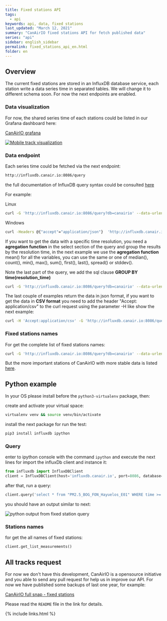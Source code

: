 ```yaml
---
title: Fixed stations API
tags:
  - api
keywords: api, data, fixed stations
last_updated: "March 12, 2021"
summary: "CanAirIO fixed stations API for fetch published data"
series: "api"
sidebar: english_sidebar
permalink: fixed_stations_api_en.html
folder: en
---
```



## Overview

The current fixed stations are stored in an InfluxDB database service, each station write a data series time in separated tables. We will change it to different schema soon. For now the next endpoints are enabled.

### Data visualization

For now, the shared series time of each stations could be listed in our Grafana dashboard here:

[CanAirIO grafana](http://influxdb.canair.io:8000)

[![Mobile track visualization](/docs/images/grafana_sample.jpg)](http://influxdb.canair.io:8000)

### Data endpoint

Each series time could be fetched via the next endpoint:

```html
http://influxdb.canair.io:8086/query
```

the full documentation of InfluxDB query syntax could be consulted [here](https://docs.influxdata.com/influxdb/v1.8/tools/api/)

For example:

Linux
```bash
curl -G 'http://influxdb.canair.io:8086/query?db=canairio' --data-urlencode 'q=select * from "PM25_Berlin_CanAirIO_v2" WHERE time >= now() - 12h' > PM25_Berlin_CanAirIO_v2.json
```
Windows
```bash
curl -Headers @{"accept"="application/json"}  'http://influxdb.canair.io:8086/query?db=canairio' -Body @{"q" = 'select * from "PM2.5_BOG_TUN_EstacionTunal" WHERE time >= now() - 12h'}  -OutFile PM2.5_BOG_TUN_EstacionTunal.json
```

If you want to get the data with a specific time resolution, you need a **agregation function** in the select section of the query and group the results by the resolution time, in the next example we use the **agregation function** mean() for all the variables, you can use the same or one of median(), count(), min(), max(), sum(), first(), last(), spread() or stddev().

Note the last part of the query, we add the sql clause **GROUP BY time(resolution_time)**

```bash
curl -G 'http://influxdb.canair.io:8086/query?db=canairio' --data-urlencode 'q=select mean(*) from "PM25_Berlin_CanAirIO_v2" WHERE time >= now() - 12h GROUP BY time(1m)' > PM25_Berlin_CanAirIO_v2.json
```

The last couple of examples return the data in json format, if you want to get the data in **CSV format** you need to add the header "Accept: application/csv" to the curl request using the parameter -H like show the next example:

```bash
curl -H 'Accept:application/csv' -G 'http://influxdb.canair.io:8086/query?db=canairio' --data-urlencode 'q=select mean(*) from "PM25_Berlin_CanAirIO_v2" WHERE time >= now() - 12h GROUP BY time(1m) FILL(none)' > PM25_Berlin_CanAirIO_v2.csv
```


### Fixed stations names

For get the complete list of fixed stations names:

```bash
curl -G 'http://influxdb.canair.io:8086/query?db=canairio' --data-urlencode 'q=show measurements'
```

But the more important stations of CanAirIO with more stable data is listed [here](https://github.com/daquina-io/VizCalidadAire/blob/canairio/canairio_sensors_mod.csv).

## Python example

In your OS please install before the `python3-virtualenv` package, then:

create and activate your virtual space:

```bash
virtualenv venv && source venv/bin/activate
```

install the next package for run the test:

```bash
pip3 install influxdb ipython
```

### Query

enter to ipython console with the command `ipython` and execute the next lines for import the influxDb client and instance it:

```python
from influxdb import InfluxDBClient
client = InfluxDBClient(host='influxdb.canair.io', port=8086, database='canairio')
```

after that, run a query:

```python
client.query('select * from "PM2.5_BOG_FON_Hayuelos_E01" WHERE time >= now() - 10m')
```

you should have an output similar to next:

![python output from fixed station query](/docs/images/api_python_fixed_sample.jpg)

### Stations names

for get the all names of fixed stations:

```python
client.get_list_measurements()
```

## All tracks request

For now we don't have this development, CanAirIO is a opensource initiative and you able to send any pull request for help us in improve our API. For now we have published some backups of last one year, for example:

[CanAirIO full snap - fixed stations](http://influxdb.canair.io:8080/data/)

Please read the `README` file in the link for details.


{% include links.html %}

